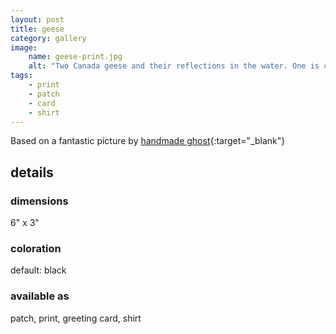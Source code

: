 ```yaml
---
layout: post
title: geese
category: gallery
image: 
    name: geese-print.jpg
    alt: "Two Canada geese and their reflections in the water. One is calmly swimming away, while the over leans over and HONKS!"
tags:
    - print
    - patch
    - card
    - shirt
---
```


Based on a fantastic picture by [handmade ghost](https://mstdn.games/@handmade_ghost){:target="_blank"}

## details

### dimensions

6" x 3"

### coloration

default: black

### available as

patch, print, greeting card, shirt
